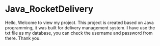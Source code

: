 # Java_RocketDelivery

Hello, Welcome to view my project.
This project is created based on Java programming, it was built for delivery management system.
I have use the txt file as my database, you can check the username and password from there. 
Thank you.
